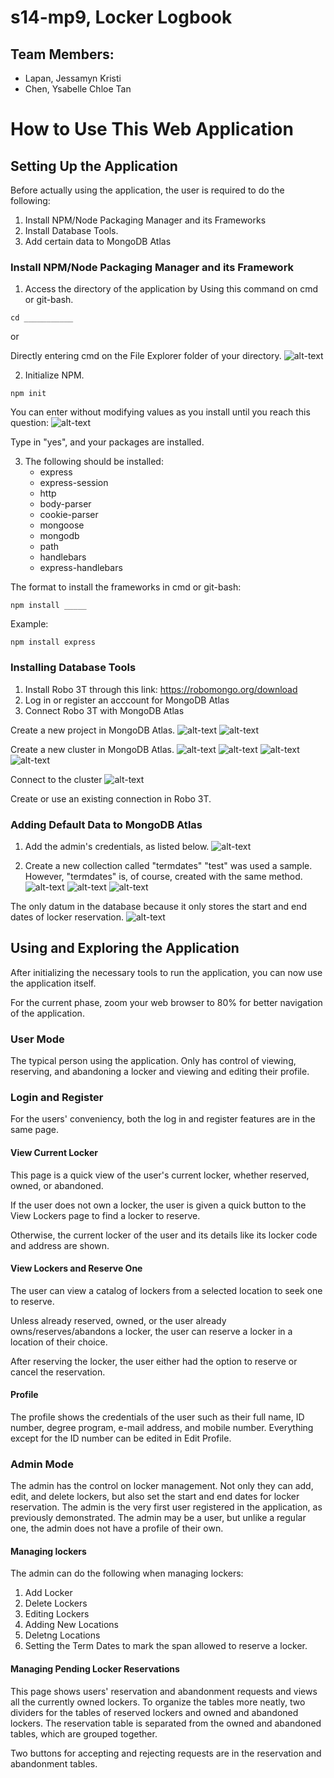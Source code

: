 # s14-mp9, Locker Logbook
## Team Members:
* Lapan, Jessamyn Kristi
* Chen, Ysabelle Chloe Tan

# How to Use This Web Application

## Setting Up the Application
Before actually using the application, the user is required to do the following:
1. Install NPM/Node Packaging Manager and its Frameworks
2. Install Database Tools.
3. Add certain data to MongoDB Atlas

### Install NPM/Node Packaging Manager and its Framework
1. Access the directory of the application by
Using this command on cmd or git-bash.
```
cd ___________
```

or


Directly entering cmd on the File Explorer folder of your directory.
![alt-text](https://github.com/unisse-courses/s14-mp9/blob/master/readme-images/cmd.png)

2. Initialize NPM.
```
npm init
```

You can enter without modifying values as you install until you reach this question:
![alt-text](https://github.com/unisse-courses/s14-mp9/blob/master/readme-images/cmd3.png)

Type in "yes", and your packages are installed.

3. The following should be installed:
    * express
    * express-session
    * http
    * body-parser
    * cookie-parser
    * mongoose
    * mongodb
    * path
    * handlebars
    * express-handlebars

The format to install the frameworks in cmd or git-bash:
```
npm install _____
```

Example:
```
npm install express
```

### Installing Database Tools
1. Install Robo 3T through this link: https://robomongo.org/download
2. Log in or register an acccount for MongoDB Atlas
3. Connect Robo 3T with MongoDB Atlas

Create a new project in MongoDB Atlas.
![alt-text](https://github.com/unisse-courses/s14-mp9/blob/master/readme-images/atlas.png)
![alt-text](https://github.com/unisse-courses/s14-mp9/blob/master/readme-images/atlas2.png)

Create a new cluster in MongoDB Atlas.
![alt-text](https://github.com/unisse-courses/s14-mp9/blob/master/readme-images/atlas3.png)
![alt-text](https://github.com/unisse-courses/s14-mp9/blob/master/readme-images/atlas4.png)
![alt-text](https://github.com/unisse-courses/s14-mp9/blob/master/readme-images/atlas5.png)
![alt-text](https://github.com/unisse-courses/s14-mp9/blob/master/readme-images/atlas6.png)

Connect to the cluster
![alt-text](https://github.com/unisse-courses/s14-mp9/blob/master/readme-images/atlas7.png)

Create or use an existing connection in Robo 3T.


### Adding Default Data to MongoDB Atlas
1. Add the admin's credentials, as listed below.
![alt-text](https://github.com/unisse-courses/s14-mp9/blob/master/readme-images/datadef.png)

2. Create a new collection called "termdates" 
"test" was used a sample. However, "termdates" is, of course, created with the same method.
![alt-text](https://github.com/unisse-courses/s14-mp9/blob/master/readme-images/atlas8.png)
![alt-text](https://github.com/unisse-courses/s14-mp9/blob/master/readme-images/atlas9.png)
![alt-text](https://github.com/unisse-courses/s14-mp9/blob/master/readme-images/atlas10.png)

The only datum in the database because it only stores the start and end dates of locker reservation.
![alt-text](https://github.com/unisse-courses/s14-mp9/blob/master/readme-images/datadef2.png)

## Using and Exploring the Application
After initializing the necessary tools to run the application, you can now use the application itself. 

For the current phase, zoom your web browser to 80% for better navigation of the application.

### User Mode
The typical person using the application. Only has control of viewing, reserving, and abandoning a locker and viewing and editing their profile.

### Login and Register
For the users' conveniency, both the log in and register features are in the same page.

#### View Current Locker
This page is a quick view of the user's current locker, whether reserved, owned, or abandoned. 

If the user does not own a locker, the user is given a quick button to the View Lockers page to find a locker to reserve.

Otherwise, the current locker of the user and its details like its locker code and address are shown.

#### View Lockers and Reserve One
The user can view a catalog of lockers from a selected location to seek one to reserve. 

Unless already reserved, owned, or the user already owns/reserves/abandons a locker, the user can reserve a locker in a location of their choice. 

After reserving the locker, the user either had the option to reserve or cancel the reservation. 

#### Profile
The profile shows the credentials of the user such as their full name, ID number, degree program, e-mail address, and mobile number. 
Everything except for the ID number can be edited in Edit Profile. 

### Admin Mode
The admin has the control on locker management. Not only they can add, edit, and delete lockers, but also set the start and end dates for locker reservation. The admin is the very first user registered in the application, as previously demonstrated.
The admin may be a user, but unlike a regular one, the admin does not have a profile of their own.

#### Managing lockers
The admin can do the following when managing lockers:
1. Add Locker
2. Delete Lockers
3. Editing Lockers
4. Adding New Locations
5. Deletng Locations
6. Setting the Term Dates to mark the span allowed to reserve a locker.

#### Managing Pending Locker Reservations
This page shows users' reservation and abandonment requests and views all the currently owned lockers. To organize the tables more neatly, two dividers for the tables of reserved lockers and owned and abandoned lockers. The reservation table is separated from the owned and abandoned tables, which are grouped together.

Two buttons for accepting and rejecting requests are in the reservation and abandonment tables.

